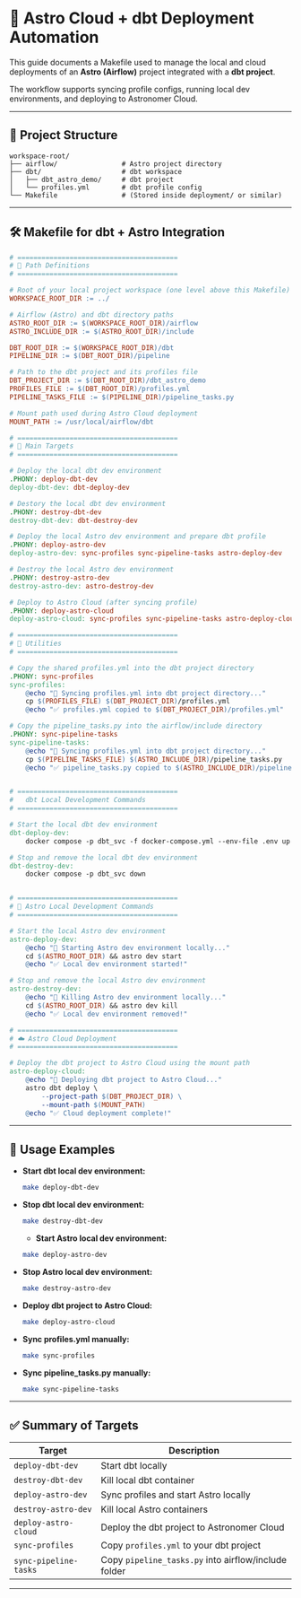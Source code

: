 # 🚀 Astro Cloud + dbt Deployment Automation

This guide documents a Makefile used to manage the local and cloud deployments of an **Astro (Airflow)** project integrated with a **dbt project**.

The workflow supports syncing profile configs, running local dev environments, and deploying to Astronomer Cloud.

---

## 📁 Project Structure

```
workspace-root/
├── airflow/                # Astro project directory
├── dbt/                    # dbt workspace
│   ├── dbt_astro_demo/     # dbt project
│   └── profiles.yml        # dbt profile config
└── Makefile                # (Stored inside deployment/ or similar)
```

---

## 🛠️ Makefile for dbt + Astro Integration

```makefile
# ========================================
# 🔧 Path Definitions
# ========================================

# Root of your local project workspace (one level above this Makefile)
WORKSPACE_ROOT_DIR := ../

# Airflow (Astro) and dbt directory paths
ASTRO_ROOT_DIR := $(WORKSPACE_ROOT_DIR)/airflow
ASTRO_INCLUDE_DIR := $(ASTRO_ROOT_DIR)/include

DBT_ROOT_DIR := $(WORKSPACE_ROOT_DIR)/dbt
PIPELINE_DIR := $(DBT_ROOT_DIR)/pipeline

# Path to the dbt project and its profiles file
DBT_PROJECT_DIR := $(DBT_ROOT_DIR)/dbt_astro_demo
PROFILES_FILE := $(DBT_ROOT_DIR)/profiles.yml
PIPELINE_TASKS_FILE := $(PIPELINE_DIR)/pipeline_tasks.py

# Mount path used during Astro Cloud deployment
MOUNT_PATH := /usr/local/airflow/dbt

# ========================================
# 🔨 Main Targets
# ========================================

# Deploy the local dbt dev environment
.PHONY: deploy-dbt-dev
deploy-dbt-dev: dbt-deploy-dev

# Destory the local dbt dev environment
.PHONY: destroy-dbt-dev
destroy-dbt-dev: dbt-destroy-dev

# Deploy the local Astro dev environment and prepare dbt profile
.PHONY: deploy-astro-dev
deploy-astro-dev: sync-profiles sync-pipeline-tasks astro-deploy-dev

# Destroy the local Astro dev environment
.PHONY: destroy-astro-dev
destroy-astro-dev: astro-destroy-dev

# Deploy to Astro Cloud (after syncing profile)
.PHONY: deploy-astro-cloud
deploy-astro-cloud: sync-profiles sync-pipeline-tasks astro-deploy-cloud

# ========================================
# 🔁 Utilities
# ========================================

# Copy the shared profiles.yml into the dbt project directory
.PHONY: sync-profiles
sync-profiles:
	@echo "🔄 Syncing profiles.yml into dbt project directory..."
	cp $(PROFILES_FILE) $(DBT_PROJECT_DIR)/profiles.yml
	@echo "✅ profiles.yml copied to $(DBT_PROJECT_DIR)/profiles.yml"

# Copy the pipeline_tasks.py into the airflow/include directory
.PHONY: sync-pipeline-tasks
sync-pipeline-tasks:
	@echo "🔄 Syncing profiles.yml into dbt project directory..."
	cp $(PIPELINE_TASKS_FILE) $(ASTRO_INCLUDE_DIR)/pipeline_tasks.py
	@echo "✅ pipeline_tasks.py copied to $(ASTRO_INCLUDE_DIR)/pipeline_tasks.py"


# ========================================
# 	dbt Local Development Commands
# ========================================

# Start the local dbt dev environment
dbt-deploy-dev:
	docker compose -p dbt_svc -f docker-compose.yml --env-file .env up -d

# Stop and remove the local dbt dev environment
dbt-destroy-dev:
	docker compose -p dbt_svc down


# ========================================
# 🚀 Astro Local Development Commands
# ========================================

# Start the local Astro dev environment
astro-deploy-dev:
	@echo "🚀 Starting Astro dev environment locally..."
	cd $(ASTRO_ROOT_DIR) && astro dev start
	@echo "✅ Local dev environment started!"

# Stop and remove the local Astro dev environment
astro-destroy-dev:
	@echo "🚀 Killing Astro dev environment locally..."
	cd $(ASTRO_ROOT_DIR) && astro dev kill
	@echo "✅ Local dev environment removed!"

# ========================================
# ☁️ Astro Cloud Deployment
# ========================================

# Deploy the dbt project to Astro Cloud using the mount path
astro-deploy-cloud:
	@echo "🚀 Deploying dbt project to Astro Cloud..."
	astro dbt deploy \
		--project-path $(DBT_PROJECT_DIR) \
		--mount-path $(MOUNT_PATH)
	@echo "✅ Cloud deployment complete!"
```

---

## 🧪 Usage Examples

- **Start dbt local dev environment:**
  ```bash
  make deploy-dbt-dev
  ```

- **Stop dbt local dev environment:**
  ```bash
  make destroy-dbt-dev
  ```

  - **Start Astro local dev environment:**
  ```bash
  make deploy-astro-dev
  ```

- **Stop Astro local dev environment:**
  ```bash
  make destroy-astro-dev
  ```

- **Deploy dbt project to Astro Cloud:**
  ```bash
  make deploy-astro-cloud
  ```

- **Sync profiles.yml manually:**
  ```bash
  make sync-profiles
  ```

- **Sync pipeline_tasks.py manually:**
  ```bash
  make sync-pipeline-tasks
  ```
---

## ✅ Summary of Targets

| Target                | Description                                          |
|-----------------------|------------------------------------------------------|
| `deploy-dbt-dev`      | Start dbt locally                                    |
| `destroy-dbt-dev`     | Kill local dbt container                             |
| `deploy-astro-dev`    | Sync profiles and start Astro locally                |
| `destroy-astro-dev`   | Kill local Astro containers                          |
| `deploy-astro-cloud`  | Deploy the dbt project to Astronomer Cloud           |
| `sync-profiles`       | Copy `profiles.yml` to your dbt project              |
| `sync-pipeline-tasks` | Copy `pipeline_tasks.py` into airflow/include folder |

---
